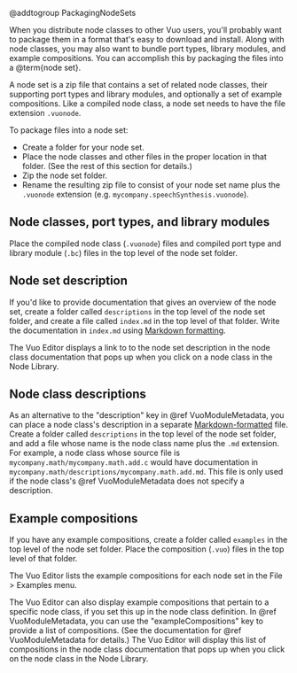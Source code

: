 @addtogroup PackagingNodeSets

When you distribute node classes to other Vuo users, you'll probably want to package them in a format that's easy to download and install. Along with node classes, you may also want to bundle port types, library modules, and example compositions. You can accomplish this by packaging the files into a @term{node set}. 

A node set is a zip file that contains a set of related node classes, their supporting port types and library modules, and optionally a set of example compositions. Like a compiled node class, a node set needs to have the file extension `.vuonode`. 

To package files into a node set: 

   - Create a folder for your node set. 
   - Place the node classes and other files in the proper location in that folder. (See the rest of this section for details.) 
   - Zip the node set folder. 
   - Rename the resulting zip file to consist of your node set name plus the `.vuonode` extension (e.g. `mycompany.speechSynthesis.vuonode`). 


## Node classes, port types, and library modules

Place the compiled node class (`.vuonode`) files and compiled port type and library module (`.bc`) files in the top level of the node set folder. 


## Node set description

If you'd like to provide documentation that gives an overview of the node set, create a folder called `descriptions` in the top level of the node set folder, and create a file called `index.md` in the top level of that folder. Write the documentation in `index.md` using [Markdown formatting](http://daringfireball.net/projects/markdown/). 

The Vuo Editor displays a link to to the node set description in the node class documentation that pops up when you click on a node class in the Node Library. 


## Node class descriptions

As an alternative to the "description" key in @ref VuoModuleMetadata, you can place a node class's description in a separate [Markdown-formatted](http://daringfireball.net/projects/markdown/) file. Create a folder called `descriptions` in the top level of the node set folder, and add a file whose name is the node class name plus the `.md` extension. For example, a node class whose source file is `mycompany.math/mycompany.math.add.c` would have documentation in `mycompany.math/descriptions/mycompany.math.add.md`. This file is only used if the node class's @ref VuoModuleMetadata does not specify a description. 


## Example compositions

If you have any example compositions, create a folder called `examples` in the top level of the node set folder. Place the composition (`.vuo`) files in the top level of that folder. 

The Vuo Editor lists the example compositions for each node set in the File > Examples menu. 

The Vuo Editor can also display example compositions that pertain to a specific node class, if you set this up in the node class definition. In @ref VuoModuleMetadata, you can use the "exampleCompositions" key to provide a list of compositions. (See the documentation for @ref VuoModuleMetadata for details.) The Vuo Editor will display this list of compositions in the node class documentation that pops up when you click on the node class in the Node Library. 
